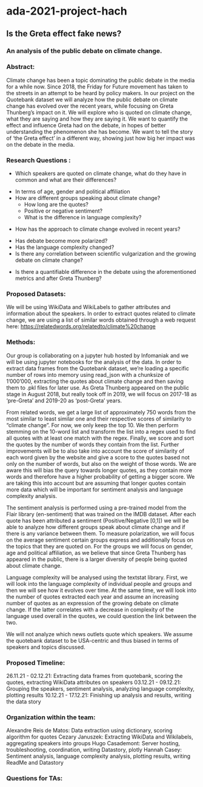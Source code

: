# ada-2021-project-hach
## Is the Greta effect fake news?
### An analysis of the public debate on climate change.

### Abstract: 
Climate change has been a topic dominating the public debate in the media for a while now. Since 2018, the Friday for Future movement has taken to the streets in an attempt to be heard by policy makers. In our project on the Quotebank dataset we will analyze how the public debate on climate change has evolved over the recent years, while focusing on Greta Thunberg’s impact on it. We will explore who is quoted on climate change, what they are saying and how they are saying it. We want to quantify the effect and influence Greta had on the debate, in hopes of better understanding the phenomenon she has become. We want to tell the story of ‘the Greta effect’ in a different way, showing just how big her impact was on the debate in the media.
### Research Questions :
- Which speakers are quoted on climate change, what do they have in common and what are their differences?
 * In terms of age, gender and political affiliation
* How are different groups speaking about climate change?
  * How long are the quotes?
  * Positive or negative sentiment?
  * What is the difference in language complexity?
- How has the approach to climate change evolved in recent years?
 * Has debate become more polarized? 
 * Has the language complexity changed? 
 * Is there any correlation between scientific vulgarization and the growing debate on climate change?
- Is there a quantifiable difference in the debate using the aforementioned metrics and after Greta Thunberg?

### Proposed Datasets: 
We will be using WikiData and WikiLabels to gather attributes and information about the speakers. 
In order to extract quotes related to climate change, we are using a list of similar words obtained through a web request here: https://relatedwords.org/relatedto/climate%20change 
### Methods: 
Our group is collaborating on a jupyter hub hosted by Infomaniak and we will be using jupyter notebooks for the analysis of the data. 
In order to extract data frames from the Quotebank dataset, we’re loading a specific number of rows into memory using read_json with a chunksize of 1’000’000, extracting the quotes about climate change and then saving them to .pkl files for later use.
As Greta Thunberg appeared on the public stage in August 2018, but really took off in 2019, we will focus on 2017-18 as ‘pre-Greta’ and 2019-20 as ‘post-Greta’ years. 

From related words, we get a large list of approximately 750 words from the most similar to least similar one and their respective scores of similarity to “climate change”. For now, we only keep the top 10. We then perform stemming on the 10-word list and transform the list into a regex used to find all quotes with at least one match with the regex. Finally, we score and sort the quotes by the number of words they contain from the list. Further improvements will be to also take into account the score of similarity of each word given by the website and give a score to the quotes based not only on the number of words, but also on the weight of those words. We are aware this will bias the query towards longer quotes, as they contain more words and therefore have a higher probability of getting a bigger score. We are taking this into account but are assuming that longer quotes contain more data which will be important for sentiment analysis and language complexity analysis.

The sentiment analysis is performed using a pre-trained model from the Flair library (en-sentiment) that was trained on the IMDB dataset. After each quote has been attributed a sentiment (Positive/Negative [0,1]) we will be able to analyze how different groups speak about climate change and if there is any variance between them. To measure polarization, we will focus on the average sentiment certain groups express and additionally focus on the topics that they are quoted on. 
For the groups we will focus on gender, age and political affiliation, as we believe that since Greta Thunberg has appeared in the public, there is a larger diversity of people being quoted about climate change. 

Language complexity will be analysed using the textstat library. First, we will look into the language complexity of individual people and groups and then we will see how it evolves over time. At the same time, we will look into the number of quotes extracted each year and assume an increasing number of quotes as an expression of the growing debate on climate change. If the latter correlates with a decrease in complexity of the language used overall in the quotes, we could question the link between the two.

We will not analyze which news outlets quote which speakers. We assume the quotebank dataset to be USA-centric and thus biased in terms of speakers and topics discussed. 
### Proposed Timeline:
26.11.21 - 02.12.21: Extracting data frames from quotebank, scoring the quotes, extracting WikiData attributes on speakers
03.12.21 - 09.12.21: Grouping the speakers, sentiment analysis, analyzing language complexity, plotting results
10.12.21 - 17.12.21: Finishing up analysis and results, writing the data story

### Organization within the team:
Alexandre Reis de Matos: Data extraction using dictionary, scoring algorithm for quotes
Cezary Januszek: Extracting WikiData and Wikilabels, aggregating speakers into groups
Hugo Casademont: Server hosting, troubleshooting, coordination, writing Datastory, plotly
Hannah Casey: Sentiment analysis, language complexity analysis, plotting results, writing ReadMe and Datastory

### Questions for TAs:
